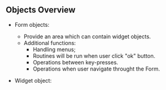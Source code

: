 ## Objects Overview
- Form objects:
    - Provide an area which can contain widget objects. 
    - Additional functions: 
        - Handling menus; 
        - Routines will be run when user click "ok" button.
        - Operations between key-presses.
        - Operations when user navigate throught the Form.

- Widget object:
    
